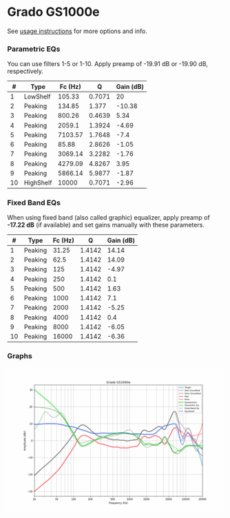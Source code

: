 # Grado GS1000e
See [usage instructions](https://github.com/jaakkopasanen/AutoEq#usage) for more options and info.

### Parametric EQs
You can use filters 1-5 or 1-10. Apply preamp of -19.91 dB or -19.90 dB, respectively.

|   # | Type      |   Fc (Hz) |      Q |   Gain (dB) |
|-----|-----------|-----------|--------|-------------|
|   1 | LowShelf  |    105.33 | 0.7071 |       20    |
|   2 | Peaking   |    134.85 | 1.377  |      -10.38 |
|   3 | Peaking   |    800.26 | 0.4639 |        5.34 |
|   4 | Peaking   |   2059.1  | 1.3924 |       -4.69 |
|   5 | Peaking   |   7103.57 | 1.7648 |       -7.4  |
|   6 | Peaking   |     85.88 | 2.8626 |       -1.05 |
|   7 | Peaking   |   3069.14 | 3.2282 |       -1.76 |
|   8 | Peaking   |   4279.09 | 4.8267 |        3.95 |
|   9 | Peaking   |   5866.14 | 5.9877 |       -1.87 |
|  10 | HighShelf |  10000    | 0.7071 |       -2.96 |

### Fixed Band EQs
When using fixed band (also called graphic) equalizer, apply preamp of **-17.22 dB** (if available) and set gains manually with these parameters.

|   # | Type    |   Fc (Hz) |      Q |   Gain (dB) |
|-----|---------|-----------|--------|-------------|
|   1 | Peaking |     31.25 | 1.4142 |       14.14 |
|   2 | Peaking |     62.5  | 1.4142 |       14.09 |
|   3 | Peaking |    125    | 1.4142 |       -4.97 |
|   4 | Peaking |    250    | 1.4142 |        0.1  |
|   5 | Peaking |    500    | 1.4142 |        1.63 |
|   6 | Peaking |   1000    | 1.4142 |        7.1  |
|   7 | Peaking |   2000    | 1.4142 |       -5.25 |
|   8 | Peaking |   4000    | 1.4142 |        0.4  |
|   9 | Peaking |   8000    | 1.4142 |       -6.05 |
|  10 | Peaking |  16000    | 1.4142 |       -6.36 |

### Graphs
![](./Grado%20GS1000e.png)
